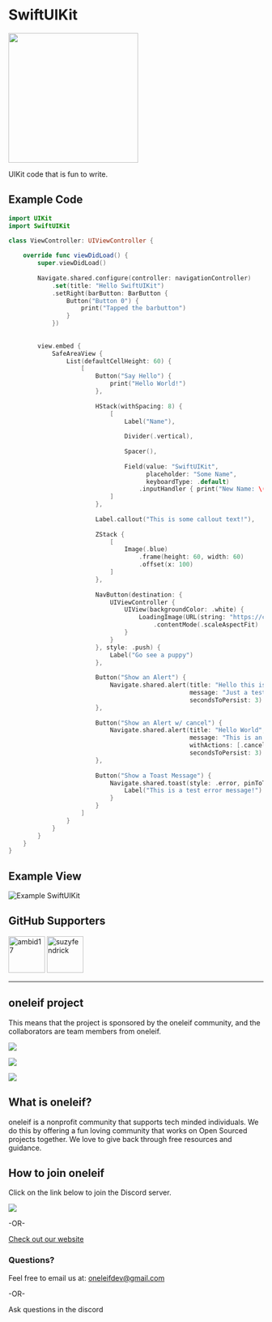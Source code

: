 # SwiftUIKit
<img src="assets/SwiftUIKit_logo_v1.png" width="256">

UIKit code that is fun to write.

## Example Code
```Swift
import UIKit
import SwiftUIKit

class ViewController: UIViewController {
    
    override func viewDidLoad() {
        super.viewDidLoad()
        
        Navigate.shared.configure(controller: navigationController)
            .set(title: "Hello SwiftUIKit")
            .setRight(barButton: BarButton {
                Button("Button 0") {
                    print("Tapped the barbutton")
                }
            })
        
        
        view.embed {
            SafeAreaView {
                List(defaultCellHeight: 60) {
                    [
                        Button("Say Hello") {
                            print("Hello World!")
                        },
                        
                        HStack(withSpacing: 8) {
                            [
                                Label("Name"),
                                
                                Divider(.vertical),
                                
                                Spacer(),
                                
                                Field(value: "SwiftUIKit",
                                      placeholder: "Some Name",
                                      keyboardType: .default)
                                    .inputHandler { print("New Name: \($0)") }
                            ]
                        },
                        
                        Label.callout("This is some callout text!"),
                        
                        ZStack {
                            [
                                Image(.blue)
                                    .frame(height: 60, width: 60)
                                    .offset(x: 100)
                            ]
                        },
                        
                        NavButton(destination: {
                            UIViewController {
                                UIView(backgroundColor: .white) {
                                    LoadingImage(URL(string: "https://cdn11.bigcommerce.com/s-oe2q4reh/images/stencil/2048x2048/products/832/1401/Beige_Pekingese_Puppy__21677.1568609759.jpg")!)
                                        .contentMode(.scaleAspectFit)
                                }
                            }
                        }, style: .push) {
                            Label("Go see a puppy")
                        },
                        
                        Button("Show an Alert") {
                            Navigate.shared.alert(title: "Hello this is an Alert!",
                                                  message: "Just a test...",
                                                  secondsToPersist: 3)
                        },
                        
                        Button("Show an Alert w/ cancel") {
                            Navigate.shared.alert(title: "Hello World",
                                                  message: "This is an alert",
                                                  withActions: [.cancel],
                                                  secondsToPersist: 3)
                        },
                        
                        Button("Show a Toast Message") {
                            Navigate.shared.toast(style: .error, pinToTop: true, secondsToPersist: 4) {
                                Label("This is a test error message!")
                            }
                        }
                    ]
                }
            }
        }
    }
}
```

## Example View

![Example SwiftUIKit](assets/exampleView_01.png)

## GitHub Supporters

[<img class="avatar" alt="ambid17" src="https://avatars1.githubusercontent.com/u/12086352?s=400&u=c918d89eab6dfbf5abc278a517280a7c51760d7b&v=4" width="72" height="72">](https://github.com/ambid17)
[<img class="avatar" alt="suzyfendrick" src="https://avatars1.githubusercontent.com/u/25371717?s=460&u=34217047bbfd4912909cd5a85959544b6e49cc9f&v=4" width="72" height="72">](https://github.com/suzyfendrick)


****

## oneleif project
This means that the project is sponsored by the oneleif community, and the collaborators are team members from oneleif.

<a href="http://oneleif.com" rel="oneleif website">![](https://github.com/oneleif/olDocs/blob/master/assets/images/oneleif_logos/full_logo/oneleif_whiteback.png)</a>



[![](https://img.shields.io/badge/oneleif-Twitter-blue.svg)](https://twitter.com/oneleifdev)

[![](https://img.shields.io/badge/oneleif-YouTube-red.svg)](https://www.youtube.com/channel/UC3HN0jID38K0Vb_WChvgQmA)

## What is oneleif?
oneleif is a nonprofit community that supports tech minded individuals. We do this by offering a fun loving community that works on Open Sourced projects together. 
We love to give back through free resources and guidance.

## How to join oneleif
Click on the link below to join the Discord server.

[![](https://img.shields.io/badge/oneleif-Discord-7284be.svg)](https://discord.gg/tv9UdJK)

-OR-

[Check out our website](http://oneleif.com)


### Questions?
Feel free to email us at: oneleifdev@gmail.com 

-OR-

Ask questions in the discord
